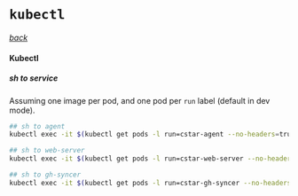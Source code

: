 
# `kubectl`
_[back](README.md)_

#### Kubectl 

##### sh to service

Assuming one image per pod, and one pod per `run` label (default in dev mode). 

```sh
## sh to agent
kubectl exec -it $(kubectl get pods -l run=cstar-agent --no-headers=true -o custom-columns=:metadata.name) -- /bin/ash 

## sh to web-server
kubectl exec -it $(kubectl get pods -l run=cstar-web-server --no-headers=true -o custom-columns=:metadata.name) -- /bin/ash 

## sh to gh-syncer
kubectl exec -it $(kubectl get pods -l run=cstar-gh-syncer --no-headers=true -o custom-columns=:metadata.name) -- /bin/ash 
```